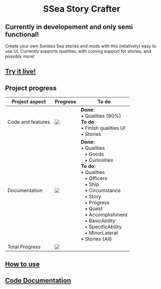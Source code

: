 <h1 align="center">SSea Story Crafter</h1>

## **Currently in developement and only semi functional!**

Create your own Sunless Sea stories and mods with this (relatively) easy to use UI. Currently supports qualities, with
coming support for stories, and possibly more!

## [Try it live!](http://magicjinn.github.io/SSea-Story-Crafter)

## Project progress
<!-- A total mess of HTML. I know. -->
|Project aspect|Progress|To do|
|-|-|-|
|Code and features|![](http://progress-bar.dev/35)|**Done**:<br> • Qualities (90%)<br>**To do**: <br> • Finish qualities UI <br>• Stories |
|Documentation |![](http://progress-bar.dev/15)|**Done**: <br>• Qualities <br>&nbsp;&nbsp; • Goods<br>&nbsp;&nbsp; • Curiosities<br>**To do**:<br>• Qualities<br>&nbsp;&nbsp; • Officers<br>&nbsp;&nbsp; • Ship<br>&nbsp;&nbsp; • Circumstance<br>&nbsp;&nbsp; • Story<br>&nbsp;&nbsp; • Progress<br>&nbsp;&nbsp; • Quest<br>&nbsp;&nbsp; • Accomplishment<br>&nbsp;&nbsp; • BasicAbility<br>&nbsp;&nbsp; • SpecificAbility<br>&nbsp;&nbsp; • MinorLateral<br>• Stories (All)|
|Total Progress|![](http://progress-bar.dev/20)|

## [How to use](http://github.com/MagicJinn/SSea-Story-Crafter/blob/main/docs/Usage.md)

## [Code Documentation](http://github.com/MagicJinn/SSea-Story-Crafter/blob/main/docs/Documentation.md)
